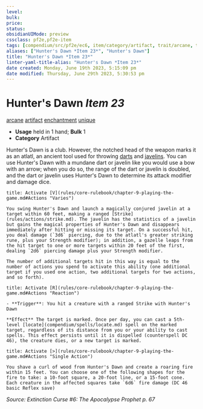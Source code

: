 ```yaml
---
level:
bulk:
price:
status:
obsidianUIMode: preview
cssclass: pf2e,pf2e-item
tags: [compendium/src/pf2e/ec6, item/category/artifact, trait/arcane, trait/artifact, trait/enchantment, trait/unique]
aliases: ["Hunter's Dawn *Item 23*", "Hunter's Dawn"]
title: "Hunter's Dawn *Item 23*"
linter-yaml-title-alias: "Hunter's Dawn *Item 23*"
date created: Monday, June 19th 2023, 5:15:09 pm
date modified: Thursday, June 29th 2023, 5:30:53 pm
---
```


# Hunter's Dawn *Item 23*

[arcane](rules/traits/arcane.md) [artifact](rules/traits/artifact-gmg.md) [enchantment](rules/traits/enchantment.md) [unique](rules/traits/unique.md)  

- **Usage** held in 1 hand; **Bulk** 1
- **Category** Artifact

Hunter's Dawn is a club. However, the notched head of the weapon marks it as an atlatl, an ancient tool used for throwing [darts](compendium/equipment/items/dart.md) and [javelins](compendium/equipment/items/javelin.md). You can use Hunter's Dawn with a mundane dart or javelin like you would use a bow with an arrow; when you do so, the range of the dart or javelin is doubled, and the dart or javelin uses Hunter's Dawn to determine its attack modifier and damage dice.

```ad-embed-ability
title: Activate [V](rules/core-rulebook/chapter-9-playing-the-game.md#Actions "Varies")

You swing Hunter's Dawn and launch a magically conjured javelin at a target within 60 feet, making a ranged [Strike](rules/actions/strike.md). The javelin has the statistics of a javelin but gains the magical properties of Hunter's Dawn and disappears immediately after hitting or missing its target. On a successful hit, you deal damage (`3d6` piercing, due to the atlatl's greater striking rune, plus your Strength modifier); in addition, a gazelle leaps from the hit target to one or more targets within 20 feet of the first, dealing `2d6` piercing damage plus your Strength modifier.

The number of additional targets hit in this way is equal to the number of actions you spend to activate this ability (one additional target if you used one action, two additional targets for two actions, and so forth).
```

```ad-embed-ability
title: Activate [R](rules/core-rulebook/chapter-9-playing-the-game.md#Actions "Reaction")

- **Trigger**: You hit a creature with a ranged Strike with Hunter's Dawn

**Effect** The target is marked. Once per day, you can cast a 5th-level [locate](compendium/spells/locate.md) spell on the marked target, regardless of its distance from you or your ability to cast spells. This effect persists until it is dispelled (counterspell DC 46), the creature dies, or a new target is marked.
```

```ad-embed-ability
title: Activate [>](rules/core-rulebook/chapter-9-playing-the-game.md#Actions "Single Action")

You shave a curl of wood from Hunter's Dawn and create a roaring fire within 15 feet. You can choose one of the following shapes for the fire to take: a 10-foot square, a 20-foot line, or a 15-foot cone. Each creature in the affected squares take `6d6` fire damage (DC 46 basic Reflex save)
```

*Source: Extinction Curse #6: The Apocalypse Prophet p. 67*
